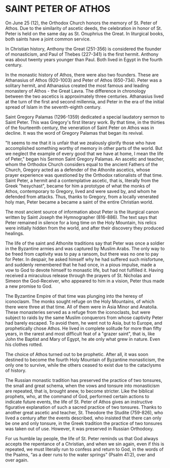 # SAINT PETER OF ATHOS

On June 25 (12), the Orthodox Church honors the memory of St. Peter of Athos. Due to the similarity of ascetic deeds, the celebration in honor of St. Peter is held on the same day as St. Onuphrius the Great. In liturgical books, both saints have a joint common service.

In Christian history, Anthony the Great (251-356) is considered the founder of monasticism, and Paul of Thebes (227-341) is the first hermit. Anthony was about twenty years younger than Paul. Both lived in Egypt in the fourth century.

In the monastic history of Athos, there were also two founders. These are Athanasius of Athos (920-1003) and Peter of Athos (650-734). Peter was a solitary hermit, and Athanasius created the most famous and leading monastery of Athos - the Great Lavra. The difference in chronology between the two ascetics is approximately three centuries. Athanasius lived at the turn of the first and second millennia, and Peter in the era of the initial spread of Islam in the seventh-eighth century.

Saint Gregory Palamas (1296-1359) dedicated a special laudatory sermon to Saint Peter. This was Gregory's first literary work. By that time, in the thirties of the fourteenth century, the veneration of Saint Peter on Athos was in decline. It was the word of Gregory Palamas that began its revival.

"It seems to me that it is unfair that we zealously glorify those who have accomplished something worthy of memory in other parts of the world. But we neglect the example of every good that we have at home, I mean the life of Peter," began his Sermon Saint Gregory Palamas. An ascetic and teacher, whom the Orthodox Church considers equal to the ancient Fathers of the Church, Gregory acted as a defender of the Athonite ascetics, whose prayer experience was questioned by the Orthodox rationalists of that time. Saint Peter, a hermit and a contemplative ascetic, that is, literally from the Greek "hesychast", became for him a prototype of what the monks of Athos, contemporary to Gregory, lived and were saved by, and whom he defended from attacks. Thus, thanks to Gregory, from a locally venerated holy man, Peter became a became a saint of the entire Christian world.

The most ancient source of information about Peter is the liturgical canon written by Saint Joseph the Hymnographer (816-886). The text says that Peter remained in silence for a long time on the Holy Mountain, his relics were initially hidden from the world, and after their discovery they produced healings.

The life of the saint and Athonite traditions say that Peter was once a soldier in the Byzantine armies and was captured by Muslim Arabs. The only way to be freed from captivity was to pay a ransom, but there was no one to pay for Peter. In despair, he asked himself why he had suffered such misfortune, and suddenly remembered that he had once, in a pious impulse, made a vow to God to devote himself to monastic life, but had not fulfilled it. Having received a miraculous release through the prayers of St. Nicholas and Simeon the God-Receiver, who appeared to him in a vision, Peter thus made a new promise to God.

The Byzantine Empire of that time was plunging into the heresy of iconoclasm. The monks sought refuge on the Holy Mountains, of which there were three at that time. All of them were in Asia Minor and Anatolia. These monasteries served as a refuge from the iconoclasts, but were subject to raids by the same Muslim conquerors from whose captivity Peter had barely escaped. To avoid them, he went not to Asia, but to Europe, and prophetically chose Athos. He lived in complete solitude for more than fifty years, in the rarest and most difficult feat of a "grazer saint", that is, like John the Baptist and Mary of Egypt, he ate only what grew in nature. Even his clothes rotted.&#x20;

The choice of Athos turned out to be prophetic. After all, it was soon destined to become the fourth Holy Mountain of Byzantine monasticism, the only one to survive, while the others ceased to exist due to the cataclysms of history.&#x20;

The Russian monastic tradition has preserved the practice of two tonsures, the small and great schema, when the vows and tonsure into monasticism are repeated, that is, brought anew, to become stricter. Like the biblical prophets, who, at the command of God, performed certain actions to indicate future events, the life of St. Peter of Athos gives an instructive figurative explanation of such a sacred practice of two tonsures. Thanks to another great ascetic and teacher, St. Theodore the Studite (759-826), who lived a century after the events described, who insisted that there can only be one and only tonsure, in the Greek tradition the practice of two tonsures was taken out of use. However, it was preserved in Russian Orthodoxy.

For us humble lay people, the life of St. Peter reminds us that God always accepts the repentance of a Christian, and when we sin again, even if this is repeated, we must literally run to confess and return to God, in the words of the Psalms, “as a deer runs to the water springs” (Psalm 41:2), over and over again.
